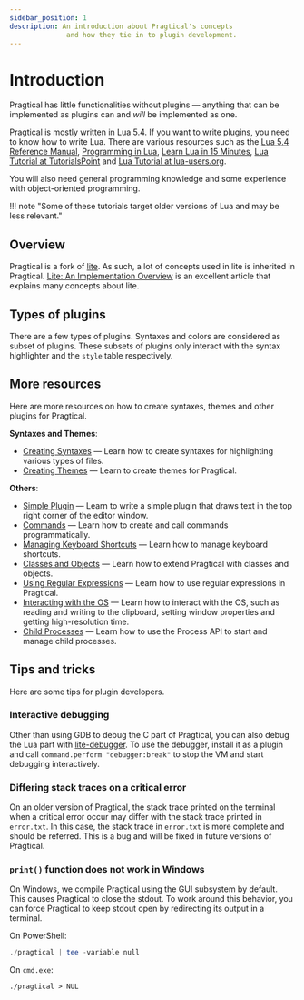 ```yaml
---
sidebar_position: 1
description: An introduction about Pragtical's concepts
              and how they tie in to plugin development.
---
```


# Introduction

Pragtical has little functionalities without plugins —
anything that can be implemented as plugins can and _will_ be implemented as one.

Pragtical is mostly written in Lua 5.4.
If you want to write plugins, you need to know how to write Lua.
There are various resources such as the [Lua 5.4 Reference Manual][1],
[Programming in Lua][2], [Learn Lua in 15 Minutes][3],
[Lua Tutorial at TutorialsPoint][4] and [Lua Tutorial at lua-users.org][5].

You will also need general programming knowledge and some experience with
object-oriented programming.

!!! note "Some of these tutorials target older versions of Lua and may be less relevant."

## Overview

Pragtical is a fork of [lite][6].
As such, a lot of concepts used in lite is inherited in Pragtical.
[Lite: An Implementation Overview][7] is an excellent article that explains
many concepts about lite.

## Types of plugins

There are a few types of plugins.
Syntaxes and colors are considered as subset of plugins.
These subsets of plugins only interact with the syntax highlighter
and the `style` table respectively.

## More resources

Here are more resources on how to create syntaxes, themes
and other plugins for Pragtical.

**Syntaxes and Themes**:

- [Creating Syntaxes] — Learn how to create syntaxes
                        for highlighting various types of files.
- [Creating Themes]   — Learn to create themes for Pragtical.

**Others**:

- [Simple Plugin]               — Learn to write a simple plugin that draws text
                                  in the top right corner of the editor window.
- [Commands]                    — Learn how to create and call commands programmatically.
- [Managing Keyboard Shortcuts] — Learn how to manage keyboard shortcuts.
- [Classes and Objects]         — Learn how to extend Pragtical with
                                  classes and objects.
- [Using Regular Expressions]   — Learn how to use
                                  regular expressions in Pragtical.
- [Interacting with the OS]     — Learn how to interact with the OS, such
                                  as reading and writing to the clipboard,
                                  setting window properties and getting
                                  high-resolution time.
- [Child Processes]             — Learn how to use the Process API
                                  to start and manage child processes.

## Tips and tricks

Here are some tips for plugin developers.

### Interactive debugging

Other than using GDB to debug the C part of Pragtical,
you can also debug the Lua part with [lite-debugger][8].
To use the debugger, install it as a plugin and call
`command.perform "debugger:break"` to stop the VM and
start debugging interactively.

### Differing stack traces on a critical error

On an older version of Pragtical, the stack trace printed on the terminal
when a critical error occur may differ with the stack trace printed
in `error.txt`.
In this case, the stack trace in `error.txt` is more complete and
should be referred.
This is a bug and will be fixed in future versions of Pragtical.

### `print()` function does not work in Windows

On Windows, we compile Pragtical using the GUI subsystem by default.
This causes Pragtical to close the stdout.
To work around this behavior, you can force Pragtical to keep
stdout open by redirecting its output in a terminal.

On PowerShell:

```powershell
./pragtical | tee -variable null
```

On `cmd.exe`:

```batch
./pragtical > NUL
```


[1]: https://www.lua.org/manual/5.4/
[2]: https://www.lua.org/pil/
[3]: https://tylerneylon.com/a/learn-lua/
[4]: http://www.tutorialspoint.com/lua/lua_overview.htm
[5]: http://lua-users.org/wiki/LuaTutorial
[6]: https://github.com/rxi/lite
[7]: https://rxi.github.io/lite_an_implementation_overview.html
[8]: https://github.com/pragtical/plugins/blob/master/plugins/lite-debugger.lua?raw=1
[Creating Syntaxes]:           syntaxes-and-themes/creating-syntaxes.md
[Creating Themes]:             syntaxes-and-themes/creating-themes.md
[Simple Plugin]:               simple-plugin.md
[Commands]:                    commands.md
[Managing Keyboard Shortcuts]: managing-keyboard-shortcuts.md
[Classes and Objects]:         classes-and-objects.md
[Using Regular Expressions]:   using-regular-expressions.md
[Interacting with the OS]:     interacting-with-the-os.md
[Child Processes]:             child-processes.md
